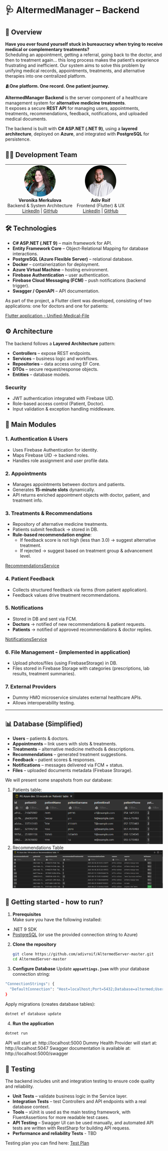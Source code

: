 # 🩺 AltermedManager – Backend

## 📌 Overview  
**Have you ever found yourself stuck in bureaucracy when trying to receive medical or complementary treatments?**  
Scheduling an appointment, getting a referral, going back to the doctor, and then to treatment again... this long process makes the patient’s experience frustrating and inefficient. Our system aims to solve this problem by unifying medical records, appointments, treatments, and alternative therapies into one centralized platform.

**🫂One platform. One record. One patient journey.**

**AltermedManager Backend** is the server component of a healthcare management system for **alternative medicine treatments**.  
It exposes a secure **REST API** for managing users, appointments, treatments, recommendations, feedback, notifications, and uploaded medical documents.  

The backend is built with **C# ASP.NET (.NET 9)**, using a **layered architecture**, deployed on **Azure**, and integrated with **PostgreSQL** for persistence.  

## 👩‍💻 Development Team

<table>
  <tr>
    <td align="center">
      <a href="https://www.linkedin.com/in/veronikamerkulova-software/">
        <img src="./docs/team/veronika.jpeg" width="100" style="border-radius:50%">
      </a><br>
      <b>Veronika Merkulova</b><br>
      Backend & System Architecture<br>
      <a href="https://www.linkedin.com/in/veronikamerkulova-software/">LinkedIn</a> |
      <a href="https://github.com/VeroniMe">GitHub</a>
    </td>
    <td align="center">
      <a href="https://www.linkedin.com/in/adiv-roif-418bb3270/">
        <img src="./docs/team/adiv.jpg" width="100" style="border-radius:50%">
      </a><br>
      <b>Adiv Roif</b><br>
      Frontend (Flutter) & UX<br>
      <a href="https://www.linkedin.com/in/adiv-roif-418bb3270/">LinkedIn</a> |
      <a href="https://github.com/adivroif">GitHub</a>
    </td>
  </tr>
</table>


## 🛠️ Technologies

- **C# ASP.NET (.NET 9)** – main framework for API.  
- **Entity Framework Core** – Object-Relational Mapping for database interactions.  
- **PostgreSQL (Azure Flexible Server)** – relational database.  
- **Docker** – containerization for deployment.  
- **Azure Virtual Machine** – hosting environment.  
- **Firebase Authentication** – user authentication.  
- **Firebase Cloud Messaging (FCM)** – push notifications (backend trigger).  
- **Swagger / OpenAPI** – API documentation.  

As part of the project, a Flutter client was developed, consisting of two applications: one for doctors and one for patients:

[Flutter application - Unified-Medical-File](https://github.com/adivroif/Unified_Medical_File)

## ⚙️ Architecture

The backend follows a **Layered Architecture** pattern:

- **Controllers** – expose REST endpoints.  
- **Services** – business logic and workflows.  
- **Repositories** – data access using EF Core.  
- **DTOs** – secure request/response objects.  
- **Entities** – database models.  

### Security
- JWT authentication integrated with Firebase UID.  
- Role-based access control (Patient, Doctor).  
- Input validation & exception handling middleware.  

## 📂 Main Modules

### 1. Authentication & Users
- Uses Firebase Authentication for identity.  
- Maps Firebase UID → backend roles.  
- Handles role assignment and user profile data.  

### 2. Appointments
- Manages appointments between doctors and patients.  
- Generates **15-minute slots** dynamically.  
- API returns enriched appointment objects with doctor, patient, and treatment info.  

### 3. Treatments & Recommendations
- Repository of alternative medicine treatments.  
- Patients submit feedback → stored in DB.  
- **Rule-based recommendation engine**:  
  - If feedback score is not high (less than 3.0) → suggest alternative treatment.  
  - If rejected → suggest based on treatment group & advancement level.
  
[RecommendationsService](./Services/RecommendationService.cs)

### 4. Patient Feedback
- Collects structured feedback via forms (from patient application).  
- Feedback values drive treatment recommendations.  

### 5. Notifications
- Stored in DB and sent via FCM.  
- **Doctors** → notified of new recommendations & patient requests.  
- **Patients** → notified of approved recommendations & doctor replies. 
 
[NotificationsService](./Services/NotificationsService.cs)

### 6. File Management - (implemented in application)
- Upload photos/files (using FirebaseStorage) in DB.  
- Files stored in Firebase Storage with categories (prescriptions, lab results, treatment summaries).  

### 7. External Providers
- Dummy HMO microservice simulates external healthcare APIs.  
- Allows interoperability testing.  

---

## 📊 Database (Simplified)

- **Users** – patients & doctors.  
- **Appointments** – link users with slots & treatments.  
- **Treatments** – alternative medicine methods & descriptions.  
- **Recommendations** – generated treatment suggestions.  
- **Feedback** – patient scores & responses.  
- **Notifications** – messages delivered via FCM + status.  
- **Files** – uploaded documents metadata (Firebase Storage).  

We will present some snapshots from our database:
1. Patients table:
![Patients Table from PostgreSQL](./docs/images/patients.png)
2. Recommendations Table
![Recommendations Table from PostgreSQL](./docs/images/recommendations.png)

## 🚀 Getting started - how to run?

1. **Prerequisites**  
Make sure you have the following installed:

-   .NET 9 SDK    
-   [PostgreSQL](https://www.postgresql.org/download/) (or use the provided connection string to Azure)
2. **Clone the repository**
   ```bash
   git clone https://github.com/adivroif/AltermedServer-master.git
   cd AltermedServer-master
3. **Configure Database**
Update **`appsettings.json`** with your database connection string:

```bash
"ConnectionStrings": {
  "DefaultConnection": "Host=localhost;Port=5432;Database=altermed;Username=postgres;Password=yourpassword"
}
```
Apply migrations (creates database tables):
```bash
dotnet ef database update
```
4. **Run the application**
```bash
dotnet run
```
API will start at: http://localhost:5000
Dummy Health Provider will start at: http://localhost:5047
Swagger documentation is available at: http://localhost:5000/swagger

## 🧪 Testing

The backend includes unit and integration testing to ensure code quality and reliability.

- **Unit Tests** – validate business logic in the Service layer.
- **Integration Tests** – test Controllers and API endpoints with a real database context.  
- **Tools** – xUnit is used as the main testing framework, with FluentAssertions for more readable test cases.  
- **API Testing** – Swagger UI can be used manually, and automated API tests are written with RestSharp for building API requess.  
- **Performance and reliability Tests** - TBD

Testing plan you can find here:
[Test Plan](https://github.com/adivroif/AltermedServer-master/tree/master/Tests)

